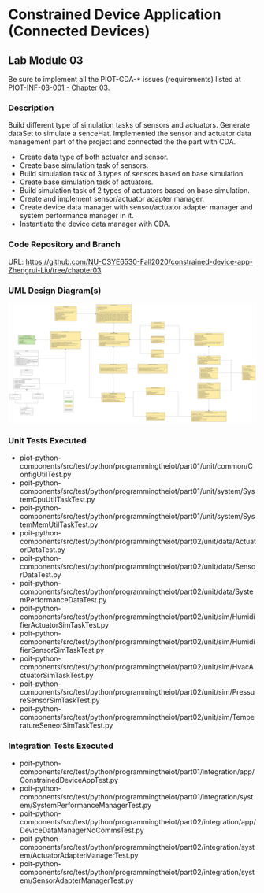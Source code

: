 # Constrained Device Application (Connected Devices)

## Lab Module 03

Be sure to implement all the PIOT-CDA-* issues (requirements) listed at [PIOT-INF-03-001 - Chapter 03](https://github.com/orgs/programming-the-iot/projects/1#column-10488379).

### Description

Build different type of simulation tasks of sensors and actuators. Generate dataSet to simulate a senceHat. Implemented the sensor and actuator data management part of the project and connected the the part with CDA.

- Create data type of both actuator and sensor.
- Create base simulation task of sensors.
- Build simulation task of 3 types of sensors based on base simulation.
- Create base simulation task of actuators.
- Build simulation task of 2 types of actuators based on base simulation.
- Create and implement sensor/actuator adapter manager.
- Create device data manager with sensor/actuator adapter manager and system performance manager in it.
- Instantiate the device data manager with CDA. 

### Code Repository and Branch


URL: https://github.com/NU-CSYE6530-Fall2020/constrained-device-app-Zhengrui-Liu/tree/chapter03

### UML Design Diagram(s)

![image](./CDA-chapter03.png)


### Unit Tests Executed

- piot-python-components/src/test/python/programmingtheiot/part01/unit/common/ConfigUtilTest.py
- poit-python-components/src/test/python/programmingtheiot/part01/unit/system/SystemCpuUtilTaskTest.py
- poit-python-components/src/test/python/programmingtheiot/part01/unit/system/SystemMemUtilTaskTest.py
- poit-python-components/src/test/python/programmingtheiot/part02/unit/data/ActuatorDataTest.py
- poit-python-components/src/test/python/programmingtheiot/part02/unit/data/SensorDataTest.py
- poit-python-components/src/test/python/programmingtheiot/part02/unit/data/SystemPerformanceDataTest.py
- poit-python-components/src/test/python/programmingtheiot/part02/unit/sim/HumidifierActuatorSimTaskTest.py
- poit-python-components/src/test/python/programmingtheiot/part02/unit/sim/HumidifierSensorSimTaskTest.py
- poit-python-components/src/test/python/programmingtheiot/part02/unit/sim/HvacActuatorSimTaskTest.py
- poit-python-components/src/test/python/programmingtheiot/part02/unit/sim/PressureSensorSimTaskTest.py
- poit-python-components/src/test/python/programmingtheiot/part02/unit/sim/TemperatureSeneorSimTaskTest.py


### Integration Tests Executed

- poit-python-components/src/test/python/programmingtheiot/part01/integration/app/ConstrainedDeviceAppTest.py
- poit-python-components/src/test/python/programmingtheiot/part01/integration/system/SystemPerformanceManagerTest.py
- poit-python-components/src/test/python/programmingtheiot/part02/integration/app/DeviceDataManagerNoCommsTest.py
- poit-python-components/src/test/python/programmingtheiot/part02/integration/system/ActuatorAdapterManagerTest.py
- poit-python-components/src/test/python/programmingtheiot/part02/integration/system/SensorAdapterManagerTest.py
